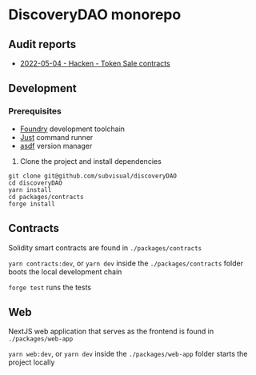 # DiscoveryDAO monorepo

## Audit reports

- [2022-05-04 - Hacken - Token Sale contracts](./audits/2022-05-04_hacken_token-sale.pdf)

## Development

### Prerequisites

- [Foundry](https://getfoundry.sh/) development toolchain
- [Just](https://github.com/casey/just) command runner
- [asdf](https://github.com/asdf-vm/asdf) version manager

1. Clone the project and install dependencies

```
git clone git@github.com/subvisual/discoveryDAO
cd discoveryDAO
yarn install
cd packages/contracts
forge install
```

## Contracts

Solidity smart contracts are found in `./packages/contracts`

`yarn contracts:dev`, or `yarn dev` inside the `./packages/contracts` folder boots the local development chain

`forge test` runs the tests

## Web

NextJS web application that serves as the frontend is found in `./packages/web-app`

`yarn web:dev`, or `yarn dev` inside the `./packages/web-app` folder starts the project locally
